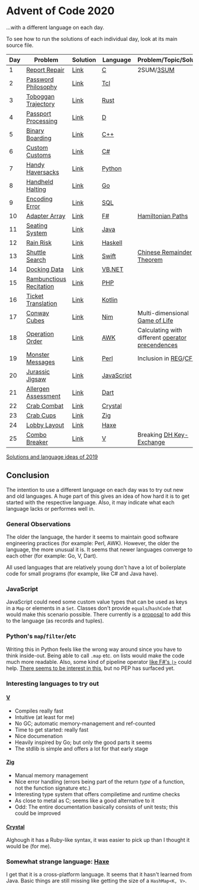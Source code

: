# Advent of Code 2020
...with a different language on each day.

To see how to run the solutions of each individual day, look at its main source file.

| Day | Problem                                                         | Solution   | Language                                                                | Problem/Topic/Solution                                                                                                        |
|-----|-----------------------------------------------------------------|------------|-------------------------------------------------------------------------|-------------------------------------------------------------------------------------------------------------------------------|
| 1   | [Report Repair](https://adventofcode.com/2020/day/1)            | [Link](01) | [C](https://en.wikipedia.org/wiki/C_(programming_language))             | 2SUM/[3SUM](https://en.wikipedia.org/wiki/3SUM)                                                                               |
| 2   | [Password Philosophy](https://adventofcode.com/2020/day/2)      | [Link](02) | [Tcl](https://en.wikipedia.org/wiki/Tcl)                                |                                                                                                                               |
| 3   | [Toboggan Trajectory](https://adventofcode.com/2020/day/3)      | [Link](03) | [Rust](https://en.wikipedia.org/wiki/Rust_(programming_language))       |                                                                                                                               |
| 4   | [Passport Processing](https://adventofcode.com/2020/day/4)      | [Link](04) | [D](https://en.wikipedia.org/wiki/D_(programming_language))             |                                                                                                                               |
| 5   | [Binary Boarding](https://adventofcode.com/2020/day/5)          | [Link](05) | [C++](https://en.wikipedia.org/wiki/C++)                                |                                                                                                                               |
| 6   | [Custom Customs](https://adventofcode.com/2020/day/6)           | [Link](06) | [C#](https://en.wikipedia.org/wiki/C-Sharp)                             |                                                                                                                               |
| 7   | [Handy Haversacks](https://adventofcode.com/2020/day/7)         | [Link](07) | [Python](https://en.wikipedia.org/wiki/Python_(programming_language))   |                                                                                                                               |
| 8   | [Handheld Halting](https://adventofcode.com/2020/day/8)         | [Link](08) | [Go](https://en.wikipedia.org/wiki/Go_(programming_language))           |                                                                                                                               |
| 9   | [Encoding Error](https://adventofcode.com/2020/day/9)           | [Link](09) | [SQL](https://en.wikipedia.org/wiki/SQLite)                             |                                                                                                                               |
| 10  | [Adapter Array](https://adventofcode.com/2020/day/10)           | [Link](10) | [F#](https://en.wikipedia.org/wiki/F_Sharp_(programming_language))      | [Hamiltonian Paths](https://en.wikipedia.org/wiki/Hamiltonian_path_problem)                                                   |
| 11  | [Seating System](https://adventofcode.com/2020/day/11)          | [Link](11) | [Java](https://en.wikipedia.org/wiki/Java_(programming_language))       |                                                                                                                               |
| 12  | [Rain Risk](https://adventofcode.com/2020/day/12)               | [Link](12) | [Haskell](https://en.wikipedia.org/wiki/Haskell_(programming_language)) |                                                                                                                               |
| 13  | [Shuttle Search](https://adventofcode.com/2020/day/13)          | [Link](13) | [Swift](https://en.wikipedia.org/wiki/Swift_(programming_language))     | [Chinese Remainder Theorem](https://en.wikipedia.org/wiki/Chinese_Remainder_Theorem)                                          |
| 14  | [Docking Data](https://adventofcode.com/2020/day/14)            | [Link](14) | [VB.NET](https://en.wikipedia.org/wiki/Visual_Basic_.NET)               |                                                                                                                               |
| 15  | [Rambunctious Recitation](https://adventofcode.com/2020/day/15) | [Link](15) | [PHP](https://en.wikipedia.org/wiki/PHP)                                |                                                                                                                               |
| 16  | [Ticket Translation](https://adventofcode.com/2020/day/16)      | [Link](16) | [Kotlin](https://en.wikipedia.org/wiki/Kotlin_(programming_language))   |                                                                                                                               |
| 17  | [Conway Cubes](https://adventofcode.com/2020/day/17)            | [Link](17) | [Nim](https://en.wikipedia.org/wiki/Nim_(programming_language))         | Multi-dimensional [Game of Life](https://en.wikipedia.org/wiki/Conway%27s_Game_of_Life)                                       |
| 18  | [Operation Order](https://adventofcode.com/2020/day/18)         | [Link](18) | [AWK](https://en.wikipedia.org/wiki/AWK)                                | Calculating with different [operator precendences](https://en.wikipedia.org/wiki/Order_of_operations)                         |
| 19  | [Monster Messages](https://adventofcode.com/2020/day/19)        | [Link](19) | [Perl](https://en.wikipedia.org/wiki/Perl)                              | Inclusion in [REG](https://en.wikipedia.org/wiki/Regular_language)/[CFL](https://en.wikipedia.org/wiki/Context-free_language) |
| 20  | [Jurassic Jigsaw](https://adventofcode.com/2020/day/20)         | [Link](20) | [JavaScript](https://en.wikipedia.org/wiki/JavaScript)                  |                                                                                                                               |
| 21  | [Allergen Assessment](https://adventofcode.com/2020/day/21)     | [Link](21) | [Dart](https://en.wikipedia.org/wiki/Dart_(programming_language))       |                                                                                                                               |
| 22  | [Crab Combat](https://adventofcode.com/2020/day/22)             | [Link](22) | [Crystal](https://en.wikipedia.org/wiki/Crystal_(programming_language)) |                                                                                                                               |
| 23  | [Crab Cups](https://adventofcode.com/2020/day/23)               | [Link](23) | [Zig](https://en.wikipedia.org/wiki/Zig_(programming_language))         |                                                                                                                               |
| 24  | [Lobby Layout](https://adventofcode.com/2020/day/24)            | [Link](24) | [Haxe](https://en.wikipedia.org/wiki/Haxe)                              |                                                                                                                               |
| 25  | [Combo Breaker](https://adventofcode.com/2020/day/25)           | [Link](25) | [V](https://vlang.io)                                                   | Breaking [DH Key-Exchange](https://en.wikipedia.org/wiki/Diffie%E2%80%93Hellman_key_exchange)                                 |

[Solutions and language ideas of 2019](https://github.com/nikeee/advent-of-code-2019)

## Conclusion
The intention to use a different language on each day was to try out new and old languages.
A huge part of this gives an idea of how hard it is to get started with the respective language.
Also, it may indicate what each language lacks or performes well in.

### General Observations
The older the language, the harder it seems to maintain good software engineering practices (for example: Perl, AWK).
However, the older the language, the more unusual it is. It seems that newer languages converge to each other (for example: Go, V, Dart).

All used languages that are relatively young don't have a lot of boilerplate code for small programs (for example, like C# and Java have).

### JavaScript
JavaScript could need some custom value types that can be used as keys in a `Map` or elements in a `Set`.
Classes don't provide `equals`/`hashCode` that would make this scenario possible.
There currently is a [proposal](https://github.com/tc39/proposal-record-tuple) to add this to the language (as records and tuples).

### Python's `map`/`filter`/etc
Writing this in Python feels like the wrong way around since you have to think inside-out.
Being able to call `.map` etc. on lists would make the code much more readable.
Also, some kind of pipeline operator [like F#'s `|>`](https://docs.microsoft.com/en-us/dotnet/fsharp/language-reference/symbol-and-operator-reference/) could help.
[There seems to be interest in this](https://www.reddit.com/r/Python/comments/4a83ip/python_pipe_operator_4_years_later/), but no PEP has surfaced yet.

### Interesting languages to try out

#### [V](https://vlang.io)
- Compiles really fast
- Intuitive (at least for me)
- No GC; automatic memory-management and ref-counted
- Time to get started: really fast
- Nice documenation
- Heavily inspired by Go; but only the good parts it seems
- The stdlib is simple and offers a lot for that early stage

#### [Zig](https://ziglang.org)
- Manual memory management
- Nice error handling (errors being part of the return _type_ of a function, not the function signature etc.)
- Interesting type system that offers compiletime and runtime checks
- As close to metal as C; seems like a good alternative to it
- Odd: The entire documentation basically consists of unit tests; this could be improved

#### [Crystal](https://crystal-lang.org)
Alghough it has a Ruby-like syntax, it was easier to pick up than I thought it would be (for me).

### Somewhat strange language: [Haxe](https://haxe.org)
I get that it is a cross-platform language. It seems that it hasn't learned from Java.
Basic things are still missing like getting the size of a `HashMap<K, V>`.
